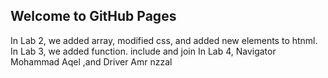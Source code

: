## Welcome to GitHub Pages
In Lab 2, we added array, modified css, and added new elements to htnml.
In Lab 3, we added function. include and join
In Lab 4, Navigator Mohammad Aqel ,and Driver Amr nzzal